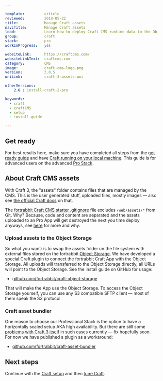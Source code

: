 ```yaml
---

template:         article
reviewed:         2018-05-22
title:            Manage Craft assets
naviTitle:        Manage Craft assets
lead:             Learn how to deploy Craft CMS runtime data to the Object Storage with fortrabbit Professional Apps.
group:            craft
stack:            pro
workInProgress:   yes

websiteLink:      https://craftcms.com/
websiteLinkText:  craftcms.com
category:         CMS
image:            craft-cms-logo.png
version:          3.0.5
uniLink:          craft-3-assets-uni

otherVersions:
    2.6 : install-craft-2-pro

keywords:
  - craft
  - craftCMS
  - setup
  - install-guide

---
```


## Get ready

For best results here, make sure you have completed all steps from the [get ready guide](/craft-3-about) and have [Craft running on your local machine](/craft-3-install-local). This guide is for advanced users on the advanced [Pro Stack](/app-pro).

## About Craft CMS assets

With Craft 3, the "assets" folder contains files that are managed by the CMS. This is the user generated stuff, uploaded files, mostly images — also see [the official Craft docs](https://docs.craftcms.com/v3/assets.html) on that. 

The [fortrabbit Craft CMS starter .gitignore](https://raw.githubusercontent.com/fortrabbit/craft-starter/master/.gitignore) file excludes `/web/assets/*` from Git. Why? Because, code and content are separated and the assets uploaded to an Pro App will get destroyed the next you time deploy anyways, see [here](/app-pro#ephemeral-storage) for more and why.

### Upload assets to the Object Storage

So what you want: is to swap the assets folder on the file system with external files stored on the fortrabbit [Object Storage](/object-storage). We have developed a special Craft plugin to connect the fortrabbit Craft App with the Object Storage. All uploads will transferred to the Object Storage directly, all URLs will point to the Object Storage. See the install guide on GitHub for usage:

* [github.com/fortrabbit/craft-object-storage](https://github.com/fortrabbit/craft-object-storage)

That will make the App use the Object Storage. To access the Object Storage yourself, you can use any S3 compatible SFTP client — most of them speak the S3 protocol.

### Craft asset bundler

<!-- TODO: Check this, not sure how it integrates with the Object Storage? -->

One reason to choose our Professional Stack is the option to have a horizontally scaled setup AKA high availability. But there are still some [problems with Craft 3 itself](https://github.com/craftcms/cms/issues/2500) in such cases currently — fix hopefully soon. For now we have published a plugin as a workaround:

* [github.com/fortrabbit/craft-asset-bundler](https://github.com/fortrabbit/craft-asset-bundler)

## Next steps

Continue with the [Craft setup](/craft-3-setup) and then [tune Craft](/craft-3-tuning). 